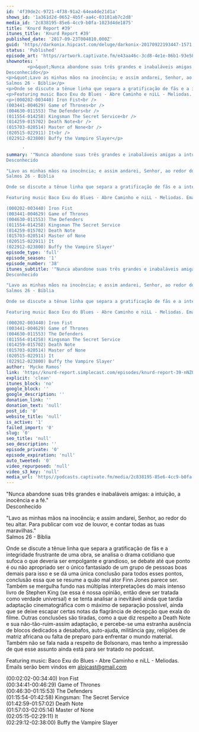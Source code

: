 ```yaml
---
id: '4f39de2c-9721-4f38-91a2-64ea4de21d1a'
shows_id: '1a361d2d-0652-4b5f-aa4c-03181ab7c2d8'
media_id: '2c838195-85e6-4cc9-b0fa-1023d4de1875'
title: 'Knurd Report #39'
itunes_title: 'Knurd Report #39'
published_date: '2017-09-23T004810.000Z'
guid: 'https//darkonix.hipcast.com/deluge/darkonix-20170922193447-1571.mp3'
status: 'Published'
episode_art: 'https//artwork.captivate.fm/e43aa46c-3cd8-4e1e-86b1-93e5863c4080/1000-itunes-1582315387.jpg'
shownotes: '
        <p>&quot;Nunca abandone suas três grandes e inabaláveis amigas a intuição, a inocência e a fé.&quot;<br />
Desconhecido</p>
<p>&quot;Lavo as minhas mãos na inocência; e assim andarei, Senhor, ao redor do teu altar. Para publicar com voz de louvor, e contar todas as tuas maravilhas.&quot;<br />
Salmos 26 - Bíblia</p>
<p>Onde se discute a tênue linha que separa a gratificação de fãs e a integridade frustrante de uma obra, se analisa o drama cotidiano que sufoca o que deveria ser empolgante e grandioso, se debate até que ponto é ou não apropriado ser o único fantasiado de um grupo de pessoas boas demais para isso e se dá uma única conclusão para todos esses pontos, conclusão essa que se resume a quão mal ator Finn Jones parece ser. Também se mergulha fundo nas múltiplas interpretações do mais intenso livro de Stephen King (se essa é nossa opinião, então deve ser tratada como verdade universal) e se tenta analisar a inevitável ainda que tardia adaptação cinematográfica com o máximo de separação possível, ainda que se deixe escapar certas notas da flagrância de decepção que exala do filme. Outras conclusões são tiradas, como a que diz respeito a Death Note e sua não-tão-ruim-assim adaptação, e percebe-se uma estranha ausência de blocos dedicados a desabafos, auto-ajuda, militância gay, religiões de matriz africana ou falta de preparo para enfrentar o mundo material. Também não se fala nada a respeito de Bolsonaro, mas tenho a impressão de que esse assunto ainda está para ser tratado no podcast.</p>
<p>Featuring music Baco Exu do Blues - Abre Caminho e niLL - Meliodas. Emails serão bem vindos em alojcast@gmail.com</p>
<p>(000202-003440) Iron Fist<br />
(003441-004629) Game of Thrones<br />
(004630-011553) The Defenders<br />
(011554-014258) Kingsman The Secret Service<br />
(014259-015702) Death Note<br />
(015703-020514) Master of None<br />
(020515-022911) It<br />
(022912-023800) Buffy the Vampire Slayer</p>

      '
summary: '"Nunca abandone suas três grandes e inabaláveis amigas a intuição, a inocência e a fé."
Desconhecido 

"Lavo as minhas mãos na inocência; e assim andarei, Senhor, ao redor do teu altar. Para publicar com voz de louvor, e contar todas as tuas maravilhas."
Salmos 26 - Bíblia 

Onde se discute a tênue linha que separa a gratificação de fãs e a integridade frustrante de uma obra, se analisa o drama cotidiano que sufoca o que deveria ser empolgante e grandioso, se debate até que ponto é ou não apropriado ser o único fantasiado de um grupo de pessoas boas demais para isso e se dá uma única conclusão para todos esses pontos, conclusão essa que se resume a quão mal ator Finn Jones parece ser. Também se mergulha fundo nas múltiplas interpretações do mais intenso livro de Stephen King (se essa é nossa opinião, então deve ser tratada como verdade universal) e se tenta analisar a inevitável ainda que tardia adaptação cinematográfica com o máximo de separação possível, ainda que se deixe escapar certas notas da flagrância de decepção que exala do filme. Outras conclusões são tiradas, como a que diz respeito a Death Note e sua não-tão-ruim-assim adaptação, e percebe-se uma estranha ausência de blocos dedicados a desabafos, auto-ajuda, militância gay, religiões de matriz africana ou falta de preparo para enfrentar o mundo material. Também não se fala nada a respeito de Bolsonaro, mas tenho a impressão de que esse assunto ainda está para ser tratado no podcast.

Featuring music Baco Exu do Blues - Abre Caminho e niLL - Meliodas. Emails serão bem vindos em alojcast@gmail.com

(000202-003440) Iron Fist
(003441-004629) Game of Thrones
(004630-011553) The Defenders
(011554-014258) Kingsman The Secret Service
(014259-015702) Death Note
(015703-020514) Master of None
(020515-022911) It
(022912-023800) Buffy the Vampire Slayer'
episode_type: 'full'
episode_season: '1'
episode_number: '38'
itunes_subtitle: '"Nunca abandone suas três grandes e inabaláveis amigas a intuição, a inocência e a fé."
Desconhecido 

"Lavo as minhas mãos na inocência; e assim andarei, Senhor, ao redor do teu altar. Para publicar com voz de louvor, e contar todas as tuas maravilhas."
Salmos 26 - Bíblia 

Onde se discute a tênue linha que separa a gratificação de fãs e a integridade frustrante de uma obra, se analisa o drama cotidiano que sufoca o que deveria ser empolgante e grandioso, se debate até que ponto é ou não apropriado ser o único fantasiado de um grupo de pessoas boas demais para isso e se dá uma única conclusão para todos esses pontos, conclusão essa que se resume a quão mal ator Finn Jones parece ser. Também se mergulha fundo nas múltiplas interpretações do mais intenso livro de Stephen King (se essa é nossa opinião, então deve ser tratada como verdade universal) e se tenta analisar a inevitável ainda que tardia adaptação cinematográfica com o máximo de separação possível, ainda que se deixe escapar certas notas da flagrância de decepção que exala do filme. Outras conclusões são tiradas, como a que diz respeito a Death Note e sua não-tão-ruim-assim adaptação, e percebe-se uma estranha ausência de blocos dedicados a desabafos, auto-ajuda, militância gay, religiões de matriz africana ou falta de preparo para enfrentar o mundo material. Também não se fala nada a respeito de Bolsonaro, mas tenho a impressão de que esse assunto ainda está para ser tratado no podcast.

Featuring music Baco Exu do Blues - Abre Caminho e niLL - Meliodas. Emails serão bem vindos em alojcast@gmail.com

(000202-003440) Iron Fist
(003441-004629) Game of Thrones
(004630-011553) The Defenders
(011554-014258) Kingsman The Secret Service
(014259-015702) Death Note
(015703-020514) Master of None
(020515-022911) It
(022912-023800) Buffy the Vampire Slayer'
author: 'Mycke Ramos'
link: 'https//knurd-report.simplecast.com/episodes/knurd-report-39-nNZ0gvMi'
explicit: 'clean'
itunes_block: 'no'
google_block: ''
google_description: ''
donation_link: ''
donation_text: 'null'
post_id: '0'
website_title: 'null'
is_active: '1'
failed_import: '0'
slug: '0'
seo_title: 'null'
seo_description: ''
episode_private: '0'
episode_expiration: 'null'
auto_tweeted: '0'
video_repurposed: 'null'
video_s3_key: 'null'
media_url: 'https//podcasts.captivate.fm/media/2c838195-85e6-4cc9-b0fa-1023d4de1875/darkonix-20170922193447-1571_tc.mp3'
---
```

"Nunca abandone suas três grandes e inabaláveis amigas: a intuição, a inocência e a fé."  
Desconhecido

"Lavo as minhas mãos na inocência; e assim andarei, Senhor, ao redor do teu altar. Para publicar com voz de louvor, e contar todas as tuas maravilhas."  
Salmos 26 - Bíblia

Onde se discute a tênue linha que separa a gratificação de fãs e a integridade frustrante de uma obra, se analisa o drama cotidiano que sufoca o que deveria ser empolgante e grandioso, se debate até que ponto é ou não apropriado ser o único fantasiado de um grupo de pessoas boas demais para isso e se dá uma única conclusão para todos esses pontos, conclusão essa que se resume a quão mal ator Finn Jones parece ser. Também se mergulha fundo nas múltiplas interpretações do mais intenso livro de Stephen King (se essa é nossa opinião, então deve ser tratada como verdade universal) e se tenta analisar a inevitável ainda que tardia adaptação cinematográfica com o máximo de separação possível, ainda que se deixe escapar certas notas da flagrância de decepção que exala do filme. Outras conclusões são tiradas, como a que diz respeito a Death Note e sua não-tão-ruim-assim adaptação, e percebe-se uma estranha ausência de blocos dedicados a desabafos, auto-ajuda, militância gay, religiões de matriz africana ou falta de preparo para enfrentar o mundo material. Também não se fala nada a respeito de Bolsonaro, mas tenho a impressão de que esse assunto ainda está para ser tratado no podcast.

Featuring music: Baco Exu do Blues - Abre Caminho e niLL - Meliodas. Emails serão bem vindos em alojcast@gmail.com

(00:02:02-00:34:40) Iron Fist  
(00:34:41-00:46:29) Game of Thrones  
(00:46:30-01:15:53) The Defenders  
(01:15:54-01:42:58) Kingsman: The Secret Service  
(01:42:59-01:57:02) Death Note  
(01:57:03-02:05:14) Master of None  
(02:05:15-02:29:11) It  
(02:29:12-02:38:00) Buffy the Vampire Slayer